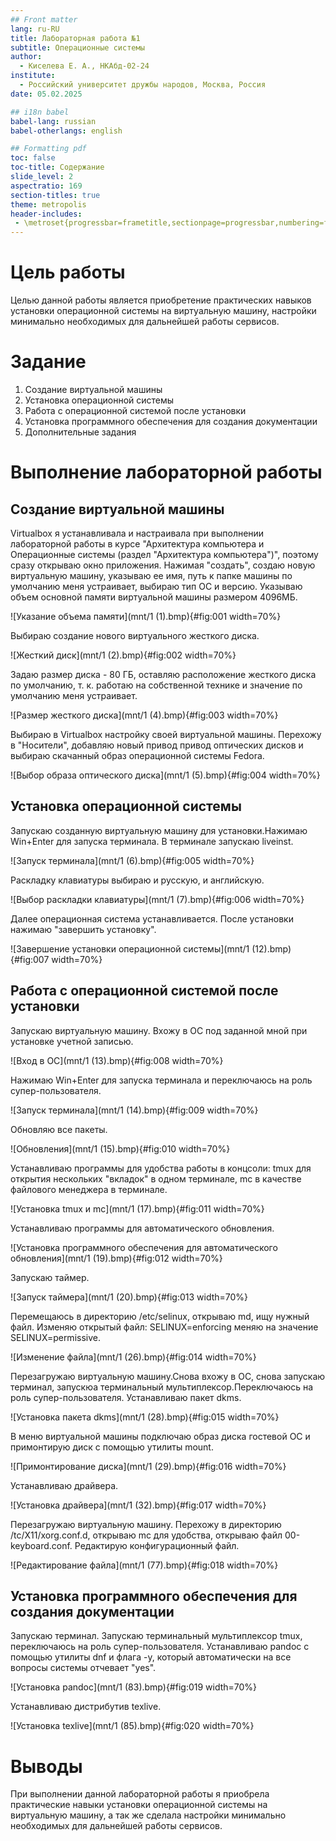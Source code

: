 ```yaml
---
## Front matter
lang: ru-RU
title: Лабораторная работа №1
subtitle: Операционные системы
author:
  - Киселева Е. А., НКАбд-02-24
institute:
  - Российский университет дружбы народов, Москва, Россия
date: 05.02.2025

## i18n babel
babel-lang: russian
babel-otherlangs: english

## Formatting pdf
toc: false
toc-title: Содержание
slide_level: 2
aspectratio: 169
section-titles: true
theme: metropolis
header-includes:
 - \metroset{progressbar=frametitle,sectionpage=progressbar,numbering=fraction}
---
```


# Цель работы

Целью данной работы является приобретение практических навыков установки операционной системы на виртуальную машину, настройки минимально необходимых для дальнейшей работы сервисов.

# Задание

1. Создание виртуальной машины
2. Установка операционной системы
3. Работа с операционной системой после установки
4. Установка программного обеспечения для создания документации
5. Дополнительные задания


# Выполнение лабораторной работы

## Создание виртуальной машины

Virtualbox я устанавливала и настраивала при выполнении лабораторной работы в курсе "Архитектура компьютера и Операционные системы (раздел "Архитектура компьютера")", поэтому сразу открываю окно приложения. Нажимая "создать", создаю новую виртуальную машину, указываю ее имя, путь к папке машины по умолчанию меня устраивает, выбираю тип ОС и версию. Указываю объем основной памяти виртуальной машины размером 4096МБ.

![Указание объема памяти](mnt/1 (1).bmp){#fig:001 width=70%}

Выбираю создание нового виртуального жесткого диска.

![Жесткий диск](mnt/1 (2).bmp){#fig:002 width=70%}

Задаю размер диска - 80 ГБ, оставляю расположение жесткого диска по умолчанию, т. к. работаю на собственной технике и значение по умолчанию меня устраивает.

![Размер жесткого диска](mnt/1 (4).bmp){#fig:003 width=70%}

Выбираю в Virtualbox настройку своей виртуальной машины. Перехожу в "Носители", добавляю новый привод привод оптических дисков и выбираю скачанный образ операционной системы Fedora.

![Выбор образа оптического диска](mnt/1 (5).bmp){#fig:004 width=70%}

## Установка операционной системы

Запускаю созданную виртуальную машину для установки.Нажимаю Win+Enter для запуска терминала. В терминале запускаю liveinst.

![Запуск терминала](mnt/1 (6).bmp){#fig:005 width=70%}

Раскладку клавиатуры выбираю и русскую, и английскую.

![Выбор раскладки клавиатуры](mnt/1 (7).bmp){#fig:006 width=70%}

Далее операционная система устанавливается. После установки нажимаю "завершить установку".

![Завершение установки операционной системы](mnt/1 (12).bmp){#fig:007 width=70%}

## Работа с операционной системой после установки

Запускаю виртуальную машину. Вхожу в ОС под заданной мной при установке учетной записью.

![Вход в ОС](mnt/1 (13).bmp){#fig:008 width=70%}

Нажимаю Win+Enter для запуска терминала и переключаюсь на роль супер-пользователя.

![Запуск терминала](mnt/1 (14).bmp){#fig:009 width=70%}

Обновляю все пакеты.

![Обновления](mnt/1 (15).bmp){#fig:010 width=70%}

Устанавливаю программы для удобства работы в концсоли: tmux для открытия нескольких "вкладок" в одном терминале, mc в качестве файлового менеджера в терминале.

![Установка tmux и mc](mnt/1 (17).bmp){#fig:011 width=70%}

Устанавливаю программы для автоматического обновления.

![Установка программного обеспечения для автоматического обновления](mnt/1 (19).bmp){#fig:012 width=70%}

Запускаю таймер.

![Запуск таймера](mnt/1 (20).bmp){#fig:013 width=70%}

Перемещаюсь в директорию /etc/selinux, открываю md, ищу нужный файл. Изменяю открытый файл: SELINUX=enforcing меняю на значение SELINUX=permissive.

![Изменение файла](mnt/1 (26).bmp){#fig:014 width=70%}

Перезагружаю виртуальную машину.Снова вхожу в ОС, снова запускаю терминал, запускюа терминальный мультиплексор.Переключаюсь на роль супер-пользователя. Устанавливаю пакет dkms.

![Установка пакета dkms](mnt/1 (28).bmp){#fig:015 width=70%}

В меню виртуальной машины подключаю образ диска гостевой ОС и примонтирую диск с помощью утилиты mount.

![Примонтирование диска](mnt/1 (29).bmp){#fig:016 width=70%}

Устанавливаю драйвера.

![Установка драйвера](mnt/1 (32).bmp){#fig:017 width=70%}

Перезагружаю виртуальную машину. Перехожу в директорию /tc/X11/xorg.conf.d, открываю mc для удобства, открываю файл 00-keyboard.conf. Редактирую конфигурационный файл.

![Редактирование файла](mnt/1 (77).bmp){#fig:018 width=70%}

## Установка программного обеспечения для создания документации

Запускаю терминал. Запускаю терминальный мультиплексор tmux, переключаюсь на роль супер-пользователя. Устанавливаю pandoc с помощью утилиты dnf и флага -y, который автоматически на все вопросы системы отчевает "yes".

![Установка pandoc](mnt/1 (83).bmp){#fig:019 width=70%}

Устанавливаю дистрибутив texlive.

![Установка texlive](mnt/1 (85).bmp){#fig:020 width=70%}

# Выводы

При выполнении данной лабораторной работы я приобрела практические навыки установки операционной системы на виртуальную машину, а так же сделала настройки минимально необходимых для дальнейшей работы сервисов.

